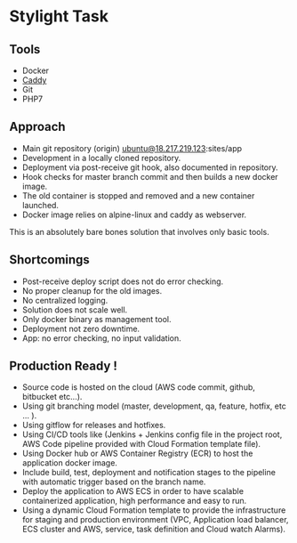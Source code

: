 # Stylight Task

## Tools

- Docker
- [Caddy](https://caddyserver.com/)
- Git
- PHP7

## Approach

- Main git repository (origin) ubuntu@18.217.219.123:sites/app
- Development in a locally cloned repository.
- Deployment via post-receive git hook, also documented in repository.
- Hook checks for master branch commit and then builds a new docker image.
- The old container is stopped and removed and a new container launched.
- Docker image relies on alpine-linux and caddy as webserver.

This is an absolutely bare bones solution that involves only basic tools.

## Shortcomings

- Post-receive deploy script does not do error checking.
- No proper cleanup for the old images.
- No centralized logging.
- Solution does not scale well.
- Only docker binary as management tool.
- Deployment not zero downtime.
- App: no error checking, no input validation.

## Production Ready !

- Source code is hosted on the cloud (AWS code commit, github, bitbucket etc...).
- Using git branching model (master, development, qa, feature, hotfix, etc ... ).
- Using gitflow for releases and hotfixes.
- Using CI/CD tools like (Jenkins + Jenkins config file in the project root, AWS Code pipeline provided with Cloud Formation template file).
- Using Docker hub or AWS Container Registry (ECR) to host the application docker image.
- Include build, test, deployment and notification stages to the pipeline with automatic trigger based on the branch name.
- Deploy the application to AWS ECS in order to have scalable containerized application, high performance and easy to run.
- Using a dynamic Cloud Formation template to provide the infrastructure for staging and production environment (VPC, Application load balancer, ECS cluster and AWS, service, task definition and Cloud watch Alarms).
